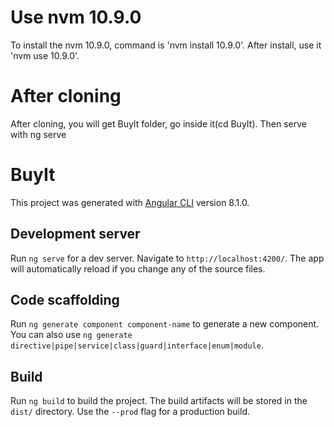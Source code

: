 # Use nvm 10.9.0
To install the nvm 10.9.0, command is 'nvm install 10.9.0'. After install, use it 'nvm use 10.9.0'.

# After cloning
After cloning, you will get BuyIt folder, go inside it(cd BuyIt). Then serve with ng serve

# BuyIt

This project was generated with [Angular CLI](https://github.com/angular/angular-cli) version 8.1.0.

## Development server

Run `ng serve` for a dev server. Navigate to `http://localhost:4200/`. The app will automatically reload if you change any of the source files.

## Code scaffolding

Run `ng generate component component-name` to generate a new component. You can also use `ng generate directive|pipe|service|class|guard|interface|enum|module`.

## Build

Run `ng build` to build the project. The build artifacts will be stored in the `dist/` directory. Use the `--prod` flag for a production build.

